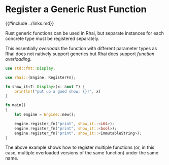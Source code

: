 Register a Generic Rust Function
===============================

{{#include ../links.md}}

Rust generic functions can be used in Rhai, but separate instances for each concrete type must be registered separately.

This essentially _overloads_ the function with different parameter types as Rhai does not natively support generics
but Rhai does support _function overloading_.

```rust
use std::fmt::Display;

use rhai::{Engine, RegisterFn};

fn show_it<T: Display>(x: &mut T) {
    println!("put up a good show: {}!", x)
}

fn main()
{
    let engine = Engine::new();

    engine.register_fn("print", show_it::<i64>);
    engine.register_fn("print", show_it::<bool>);
    engine.register_fn("print", show_it::<ImmutableString>);
}
```

The above example shows how to register multiple functions
(or, in this case, multiple overloaded versions of the same function)
under the same name.
